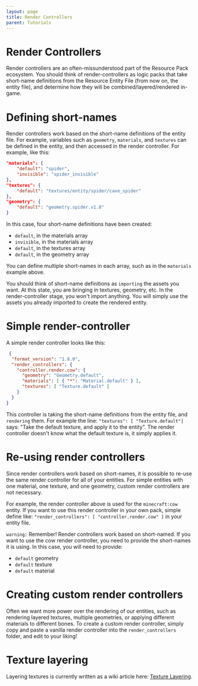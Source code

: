 ```yaml
---
layout: page
title: Render Controllers
parent: Tutorials
---
```


# Render Controllers

Render controllers are an often-missunderstood part of the Resource Pack ecosystem. You should think of render-controllers as logic packs that take short-name definitions from the Resource Entity File (from now on, the entity file), and determine how they will be combined/layered/rendered in-game.

# Defining short-names

Render controllers work based on the short-name definitions of the entity file. For example, variables such as `geometry`, `materials`, and `textures` can be defined in the entity, and then accessed in the render controller. For example, like this:

```json
"materials": {
    "default": "spider",
    "invisible": "spider_invisible"
},
"textures": {
    "default": "textures/entity/spider/cave_spider"
},
"geometry": {
    "default": "geometry.spider.v1.8"
}
```

In this case, four short-name definitions have been created:
 - `default`, in the materials array
 - `invisible`, in the materials array
 - `default`, in the textures array
 - `default`, in the geometry array

You can define multiple short-names in each array, such as in the `materials` example above.

You should think of short-name definitions as `importing` the assets you want. At this state, you are bringing in textures, geometry, etc. In the render-controller stage, you won't import anything. You will simply use the assets you already imported to create the rendered entity.

# Simple render-controller

A simple render controller looks like this:

```json
 {
  "format_version": "1.8.0",
  "render_controllers": {
    "controller.render.cow": {
      "geometry": "Geometry.default",
      "materials": [ { "*": "Material.default" } ],
      "textures": [ "Texture.default" ]
    }
  }
}
```

This controller is taking the short-name definitions from the entity file, and `rendering` them. For example the line: `"textures": [ "Texture.default"]` says: "Take the default texture, and apply it to the entity". The render controller doesn't know what the default texture is, it simply applies it.

# Re-using render controllers

Since render controllers work based on short-names, it is possible to re-use the same render controller for all of your entities. For simple entities with one material, one texture, and one geometry, custom render controllers are not necessary.

For example, the render controller above is used for the `minecraft:cow` entity. If you want to use this render controller in your own pack, simple define like: `"render_controllers": [ "controller.render.cow" ]` in your entity file.

`warning:` Remember! Render controllers work based on short-named. If you want to use the cow render controller, you need to provide the short-names it is using. In this case, you will need to provide:
 - `default` geometry
 - `default` texture
 - `default` material

 # Creating custom render controllers

 Often we want more power over the rendering of our entities, such as rendering layered textures, multiple geometries, or applying different materials to different bones. To create a custom render controller, simply copy and paste a vanilla render controller into the `render_controllers` folder, and edit to your liking!

 # Texture layering

 Layering textures is currently written as a wiki article here: [Texture Layering](https://wiki.bedrock.dev/tutorials/texture_layering.html).
